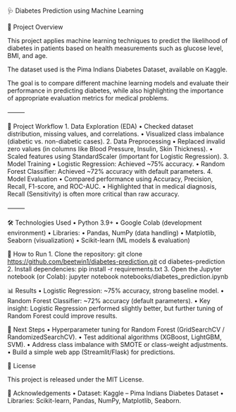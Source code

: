 🩺 Diabetes Prediction using Machine Learning

📖 Project Overview

This project applies machine learning techniques to predict the likelihood of diabetes in patients based on health measurements such as glucose level, BMI, and age.

The dataset used is the Pima Indians Diabetes Dataset, available on Kaggle.

The goal is to compare different machine learning models and evaluate their performance in predicting diabetes, while also highlighting the importance of appropriate evaluation metrics for medical problems.

⸻

📂 Project Workflow
	1.	Data Exploration (EDA)
	•	Checked dataset distribution, missing values, and correlations.
	•	Visualized class imbalance (diabetic vs. non-diabetic cases).
	2.	Data Preprocessing
	•	Replaced invalid zero values (in columns like Blood Pressure, Insulin, Skin Thickness).
	•	Scaled features using StandardScaler (important for Logistic Regression).
	3.	Model Training
	•	Logistic Regression: Achieved ~75% accuracy.
	•	Random Forest Classifier: Achieved ~72% accuracy with default parameters.
	4.	Model Evaluation
	•	Compared performance using Accuracy, Precision, Recall, F1-score, and ROC-AUC.
	•	Highlighted that in medical diagnosis, Recall (Sensitivity) is often more critical than raw accuracy.

⸻

🛠️ Technologies Used
	•	Python 3.9+
	•	Google Colab (development environment)
	•	Libraries:
	•	Pandas, NumPy (data handling)
	•	Matplotlib, Seaborn (visualization)
	•	Scikit-learn (ML models & evaluation)

🚀 How to Run
	1.	Clone the repository:
 git clone https://github.com/beetwin1/diabetes-prediction.git 
cd diabetes-prediction
  2.	Install dependencies:
pip install -r requirements.txt
  3.	Open the Jupyter notebook (or Colab):
jupyter notebook notebooks/diabetes_prediction.ipynb

📊 Results
	•	Logistic Regression: ~75% accuracy, strong baseline model.
	•	Random Forest Classifier: ~72% accuracy (default parameters).
	•	Key insight: Logistic Regression performed slightly better, but further tuning of Random Forest could improve results.

 🔮 Next Steps
	•	Hyperparameter tuning for Random Forest (GridSearchCV / RandomizedSearchCV).
	•	Test additional algorithms (XGBoost, LightGBM, SVM).
	•	Address class imbalance with SMOTE or class-weight adjustments.
	•	Build a simple web app (Streamlit/Flask) for predictions.

 📜 License

This project is released under the MIT License.



🙌 Acknowledgements
	•	Dataset: Kaggle – Pima Indians Diabetes Dataset
	•	Libraries: Scikit-learn, Pandas, NumPy, Matplotlib, Seaborn.
